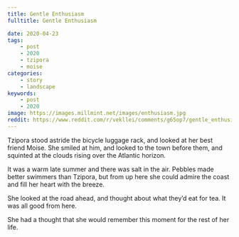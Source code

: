 ```yaml
---
title: Gentle Enthusiasm
fulltitle: Gentle Enthusiasm

date: 2020-04-23
tags:
    - post
    - 2020
    - tzipora
    - moise
categories:
    - story
    - landscape
keywords:
    - post
    - 2020
image: https://images.millmint.net/images/enthusiasm.jpg
reddit: https://www.reddit.com/r/vekllei/comments/g65op7/gentle_enthusiasm/
---
```


Tzipora stood astride the bicycle luggage rack, and looked at her best friend Moise. She smiled at him, and looked to the town before them, and squinted at the clouds rising over the Atlantic horizon.

It was a warm late summer and there was salt in the air. Pebbles made better swimmers than Tzipora, but from up here she could admire the coast and fill her heart with the breeze.

She looked at the road ahead, and thought about what they’d eat for tea. It was all good from here.

She had a thought that she would remember this moment for the rest of her life.
